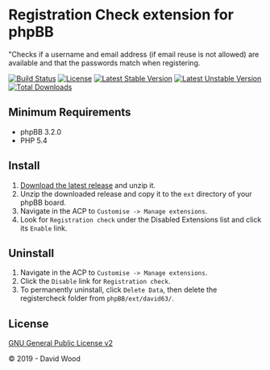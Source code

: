 # Registration Check extension for phpBB

"Checks if a username and email address (if email reuse is not allowed) are available and that the passwords match when registering.

[![Build Status](https://travis-ci.com/david63/registercheck.svg?branch=master)](https://travis-ci.com/david63/registercheck)
[![License](https://poser.pugx.org/david63/registercheck/license)](https://packagist.org/packages/david63/registercheck)
[![Latest Stable Version](https://poser.pugx.org/david63/registercheck/v/stable)](https://packagist.org/packages/david63/registercheck)
[![Latest Unstable Version](https://poser.pugx.org/david63/registercheck/v/unstable)](https://packagist.org/packages/david63/registercheck)
[![Total Downloads](https://poser.pugx.org/david63/registercheck/downloads)](https://packagist.org/packages/david63/registercheck)

## Minimum Requirements
* phpBB 3.2.0
* PHP 5.4

## Install
1. [Download the latest release](https://github.com/david63/registercheck/archive/3.2.zip) and unzip it.
2. Unzip the downloaded release and copy it to the `ext` directory of your phpBB board.
3. Navigate in the ACP to `Customise -> Manage extensions`.
4. Look for `Registration check` under the Disabled Extensions list and click its `Enable` link.

## Uninstall
1. Navigate in the ACP to `Customise -> Manage extensions`.
2. Click the `Disable` link for `Registration check`.
3. To permanently uninstall, click `Delete Data`, then delete the registercheck folder from `phpBB/ext/david63/`.

## License
[GNU General Public License v2](http://opensource.org/licenses/GPL-2.0)

© 2019 - David Wood